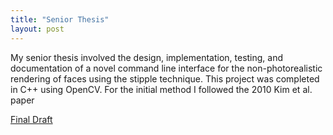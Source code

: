 ```yaml
---
title: "Senior Thesis"
layout: post
---
```


My senior thesis involved the design, implementation, testing, and documentation of a novel command line interface for the non-photorealistic rendering of faces using the stipple technique. This project was completed in C++ using OpenCV. For the initial method I followed the 2010 Kim et al. paper

[Final Draft](./../Thesis.pdf)
